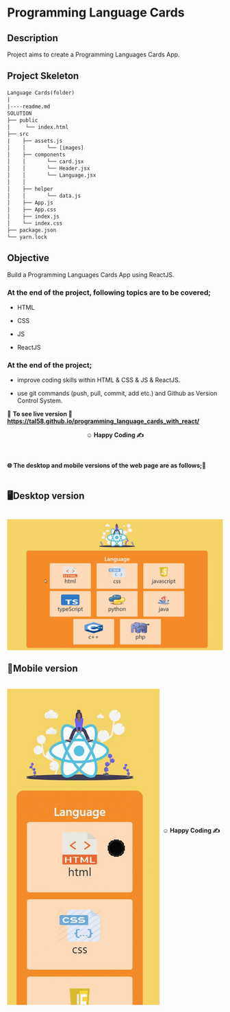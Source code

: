 # Programming Language Cards 

## Description

Project aims to create a Programming Languages Cards App.

## Project Skeleton

```
Language Cards(folder)
|
|----readme.md 
SOLUTION
├── public
│     └── index.html
├── src
|    ├── assets.js
│    │       └── [images]
│    ├── components
│    │       └── card.jsx
│    │       └── Header.jsx
│    │       └── Language.jsx
│    │            
│    ├── helper
│    │       └── data.js  
│    ├── App.js
│    ├── App.css
│    ├── index.js
│    └── index.css
├── package.json
└── yarn.lock
```


## Objective

Build a Programming Languages Cards App using ReactJS.

### At the end of the project, following topics are to be covered;

- HTML

- CSS

- JS

- ReactJS

### At the end of the project;

- improve coding skills within HTML & CSS & JS & ReactJS.

- use git commands (push, pull, commit, add etc.) and Github as Version Control System.

🔗 <b>To see live version<b> 🎯https://tal58.github.io/programming_language_cards_with_react/

**<p align="center">&#9786; Happy Coding &#9997;</p>**

<br><br>
🌐 The desktop and mobile versions of the web page are as follows;🧭
<br><br>

## 🖥️Desktop version
<br>
<img src="./images/desktop.gif" align="left" alt="desktop_version">
<br>
<br>
<br>
<br>
<br>
<br>
<br>
<br>
<br>
<br><br><br><br><br><br><br><br><br>


## 📱Mobile version
<br>
<img src="./images/mobile.gif" align="left" alt="desktop_version">
<br>
<br>
<br>
<br>
<br>
<br>
<br>
<br>
<br>
<br><br><br><br><br><br><br><br><br>

**<p align="center">&#9786; Happy Coding &#9997;</p>**
